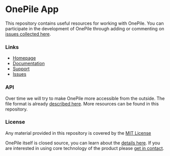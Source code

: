 # OnePile App

This repository contains useful resources for working with OnePile. You can participate in the development of OnePile through adding or commenting on [issues collected here](https://github.com/holtwick/onepile/issues). 

### Links

- [Homepage](https://onepile.app)
- [Documentation](https://onepile.app/help)
- [Support](https://onepile.app/support)
- [Issues](https://github.com/holtwick/onepile/issues)

### API

Over time we will try to make OnePile more accessible from the outside. The file format is already [described here](https://onepile.app/en/help/internal-file-format). More resources can be found in this repository.

### License

Any material provided in this repository is covered by the [MIT License](LICENSE.txt)

OnePile itself is closed source, you can learn about the [details here](https://onepile.app/en/blog/commercial-plans). If you are interested in using core technology of the product please [get in contact](https://onepile.app/support).

